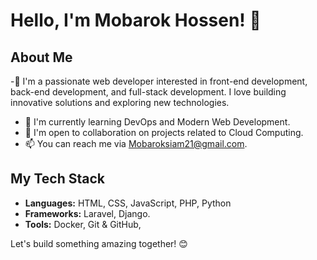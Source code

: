 # Hello, I'm Mobarok Hossen! 👋

## About Me

-👀 I'm a passionate web developer interested in  front-end development, back-end development, and full-stack development.
I love building innovative solutions and exploring new technologies.

- 🌱 I'm currently learning DevOps and Modern Web Development.
- 💼 I'm open to collaboration on projects related to Cloud Computing.
- 📫 You can reach me via Mobaroksiam21@gmail.com.

## My Tech Stack

- **Languages:** HTML, CSS, JavaScript, PHP, Python
- **Frameworks:** Laravel, Django.
- **Tools:** Docker, Git & GitHub, 

<!----## Projects

Here are some projects I'm proud of:

1. [Project 1: Name](link-to-project-1) - Brief description.
2. [Project 2: Name](link-to-project-2) - Brief description.
3. [Project 3: Name](link-to-project-3) - Brief description.

Feel free to explore my repositories for more!

## Connect with Me

<!---- [Twitter](link-to-twitter)
- [LinkedIn](link-to-linkedin)
- [Email](mailto:your.email@example.com)--->

Let's build something amazing together! 😊

<!---
MHSiam1/MHSiam1 is a ✨ special ✨ repository because its `README.md` (this file) appears on your GitHub profile.
You can click the Preview link to take a look at your changes.
--->
